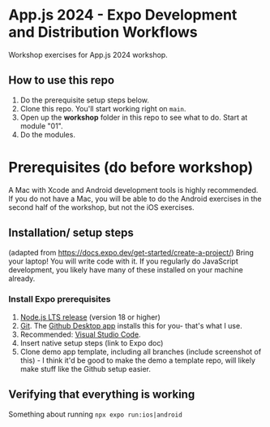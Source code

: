# App.js 2024 - Expo Development and Distribution Workflows

Workshop exercises for App.js 2024 workshop.

## How to use this repo

1. Do the prerequisite setup steps below.
2. Clone this repo. You'll start working right on `main`.
3. Open up the **workshop** folder in this repo to see what to do. Start at module "01".
4. Do the modules.

# Prerequisites (do before workshop)

A Mac with Xcode and Android development tools is highly recommended. If you do not have a Mac, you will be able to do the Android exercises in the second half of the workshop, but not the iOS exercises.

## Installation/ setup steps

(adapted from https://docs.expo.dev/get-started/create-a-project/)
Bring your laptop! You will write code with it. If you regularly do JavaScript development, you likely have many of these installed on your machine already.

### Install Expo prerequisites

1. [Node.js LTS release](https://nodejs.org/en/) (version 18 or higher)
2. [Git](https://git-scm.com/). The [Github Desktop app](https://desktop.github.com/) installs this for you- that's what I use.
3. Recommended: [Visual Studio Code](https://code.visualstudio.com/download).
4. Insert native setup steps (link to Expo doc)
5. Clone demo app template, including all branches (include screenshot of this) - I think it'd be good to make the demo a template repo, will likely make stuff like the Github setup easier.

## Verifying that everything is working

Something about running `npx expo run:ios|android`
